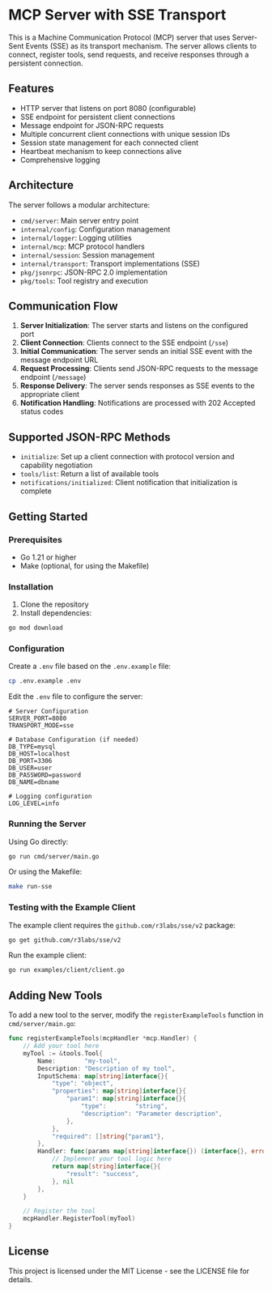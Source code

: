 # MCP Server with SSE Transport

This is a Machine Communication Protocol (MCP) server that uses Server-Sent Events (SSE) as its transport mechanism. The server allows clients to connect, register tools, send requests, and receive responses through a persistent connection.

## Features

- HTTP server that listens on port 8080 (configurable)
- SSE endpoint for persistent client connections
- Message endpoint for JSON-RPC requests
- Multiple concurrent client connections with unique session IDs
- Session state management for each connected client
- Heartbeat mechanism to keep connections alive
- Comprehensive logging

## Architecture

The server follows a modular architecture:

- `cmd/server`: Main server entry point
- `internal/config`: Configuration management
- `internal/logger`: Logging utilities
- `internal/mcp`: MCP protocol handlers
- `internal/session`: Session management
- `internal/transport`: Transport implementations (SSE)
- `pkg/jsonrpc`: JSON-RPC 2.0 implementation
- `pkg/tools`: Tool registry and execution

## Communication Flow

1. **Server Initialization**: The server starts and listens on the configured port
2. **Client Connection**: Clients connect to the SSE endpoint (`/sse`)
3. **Initial Communication**: The server sends an initial SSE event with the message endpoint URL
4. **Request Processing**: Clients send JSON-RPC requests to the message endpoint (`/message`)
5. **Response Delivery**: The server sends responses as SSE events to the appropriate client
6. **Notification Handling**: Notifications are processed with 202 Accepted status codes

## Supported JSON-RPC Methods

- `initialize`: Set up a client connection with protocol version and capability negotiation
- `tools/list`: Return a list of available tools
- `notifications/initialized`: Client notification that initialization is complete

## Getting Started

### Prerequisites

- Go 1.21 or higher
- Make (optional, for using the Makefile)

### Installation

1. Clone the repository
2. Install dependencies:

```bash
go mod download
```

### Configuration

Create a `.env` file based on the `.env.example` file:

```bash
cp .env.example .env
```

Edit the `.env` file to configure the server:

```
# Server Configuration
SERVER_PORT=8080
TRANSPORT_MODE=sse

# Database Configuration (if needed)
DB_TYPE=mysql
DB_HOST=localhost
DB_PORT=3306
DB_USER=user
DB_PASSWORD=password
DB_NAME=dbname

# Logging configuration
LOG_LEVEL=info
```

### Running the Server

Using Go directly:

```bash
go run cmd/server/main.go
```

Or using the Makefile:

```bash
make run-sse
```

### Testing with the Example Client

The example client requires the `github.com/r3labs/sse/v2` package:

```bash
go get github.com/r3labs/sse/v2
```

Run the example client:

```bash
go run examples/client/client.go
```

## Adding New Tools

To add a new tool to the server, modify the `registerExampleTools` function in `cmd/server/main.go`:

```go
func registerExampleTools(mcpHandler *mcp.Handler) {
    // Add your tool here
    myTool := &tools.Tool{
        Name:        "my-tool",
        Description: "Description of my tool",
        InputSchema: map[string]interface{}{
            "type": "object",
            "properties": map[string]interface{}{
                "param1": map[string]interface{}{
                    "type":        "string",
                    "description": "Parameter description",
                },
            },
            "required": []string{"param1"},
        },
        Handler: func(params map[string]interface{}) (interface{}, error) {
            // Implement your tool logic here
            return map[string]interface{}{
                "result": "success",
            }, nil
        },
    }

    // Register the tool
    mcpHandler.RegisterTool(myTool)
}
```

## License

This project is licensed under the MIT License - see the LICENSE file for details. 